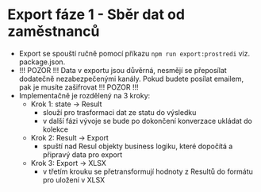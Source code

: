 # Export fáze 1 - Sběr dat od zaměstnanců
- Export se spouští ručně pomocí příkazu `npm run export:prostredi` viz. package.json.
- !!! POZOR !!! Data v exportu jsou důvěrná, nesmějí se přeposílat dodatečně nezabezpečenými kanály. Pokud budete posílat emailem, pak je musíte zašifrovat !!! POZOR !!! 
- Implementačně je rozdělený na 3 kroky:
  - Krok 1: state -> Result
    - slouží pro trasformaci dat ze statu do výsledku
    - v další fázi vývoje se bude po dokončení konverzace ukládat do kolekce
  - Krok 2: Result -> Export
    - spuští nad Resul objekty business logiku, které dopočítá a připravý data pro export
  - Krok 3: Export -> XLSX
    - v třetím krouku se přetransformují hodnoty z Resultů do formátu pro uložení v XLSX
